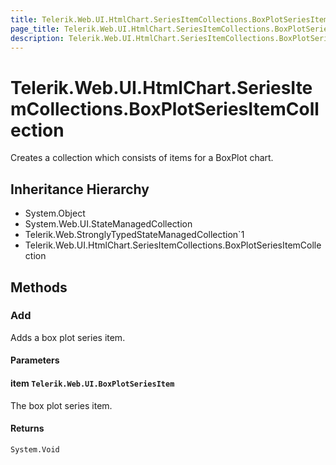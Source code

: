 ```yaml
---
title: Telerik.Web.UI.HtmlChart.SeriesItemCollections.BoxPlotSeriesItemCollection
page_title: Telerik.Web.UI.HtmlChart.SeriesItemCollections.BoxPlotSeriesItemCollection
description: Telerik.Web.UI.HtmlChart.SeriesItemCollections.BoxPlotSeriesItemCollection
---
```


# Telerik.Web.UI.HtmlChart.SeriesItemCollections.BoxPlotSeriesItemCollection

Creates a collection which consists of items for a BoxPlot chart.

## Inheritance Hierarchy

* System.Object
* System.Web.UI.StateManagedCollection
* Telerik.Web.StronglyTypedStateManagedCollection`1
* Telerik.Web.UI.HtmlChart.SeriesItemCollections.BoxPlotSeriesItemCollection

## Methods

###  Add

Adds a box plot series item.

#### Parameters

#### item `Telerik.Web.UI.BoxPlotSeriesItem`

The box plot series item.

#### Returns

`System.Void` 

